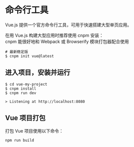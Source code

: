
# 命令行工具
Vue.js 提供一个官方命令行工具，可用于快速搭建大型单页应用。

在用 Vue.js 构建大型应用时推荐使用 cnpm 安装：  
cnpm 能很好地和 Webpack 或 Browserify 模块打包器配合使用  

```shell
# 最新稳定版
$ cnpm init vue@latest
```

## 进入项目，安装并运行
```shell
$ cd vue-my-project
$ cnpm install
$ cnpm run dev

> Listening at http://localhost:8080
```

## Vue 项目打包
打包 Vue 项目使用以下命令：
```shell
npm run build
```

